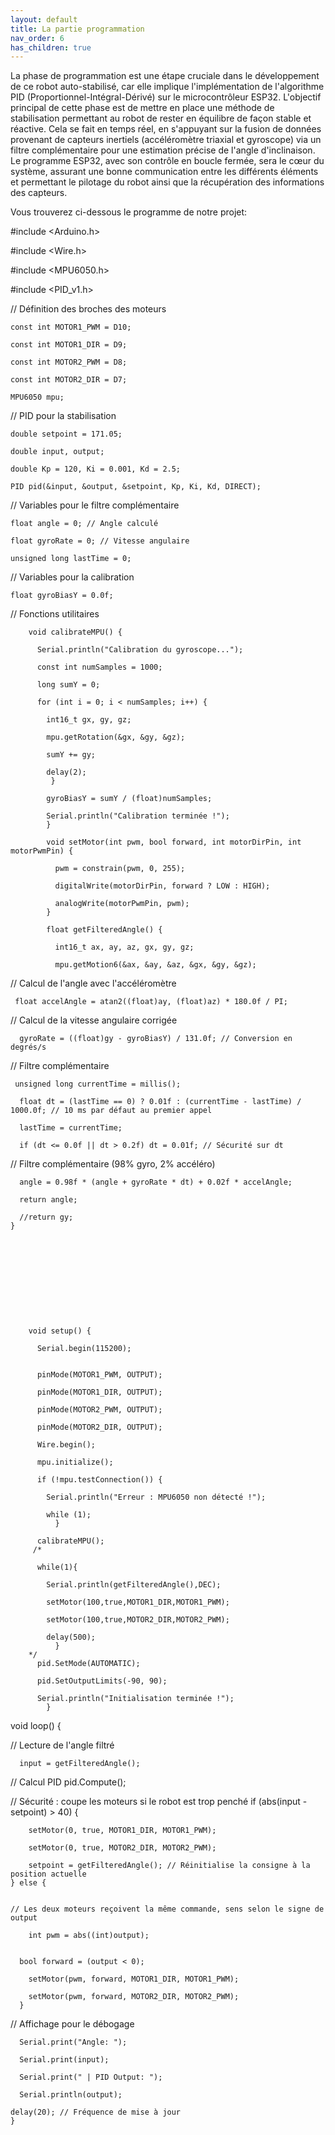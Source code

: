 ```yaml
---
layout: default
title: La partie programmation
nav_order: 6
has_children: true
---
```


La phase de programmation est une étape cruciale dans le développement de ce robot auto-stabilisé, car elle implique l'implémentation de l'algorithme PID (Proportionnel-Intégral-Dérivé) sur le microcontrôleur ESP32. L'objectif principal de cette phase est de mettre en place une méthode de stabilisation permettant au robot de rester en équilibre de façon stable et réactive. Cela se fait en temps réel, en s'appuyant sur la fusion de données provenant de capteurs inertiels (accéléromètre triaxial et gyroscope) via un filtre complémentaire pour une estimation précise de l'angle d'inclinaison. Le programme ESP32, avec son contrôle en boucle fermée, sera le cœur du système, assurant une bonne communication entre les différents éléments et permettant le pilotage du robot ainsi que la récupération des informations des capteurs.

Vous trouverez ci-dessous le programme de notre projet: 

#include <Arduino.h>

#include <Wire.h>

#include <MPU6050.h>

#include <PID_v1.h>

// Définition des broches des moteurs

    const int MOTOR1_PWM = D10;
    
    const int MOTOR1_DIR = D9;
    
    const int MOTOR2_PWM = D8;
    
    const int MOTOR2_DIR = D7;

    MPU6050 mpu;

// PID pour la stabilisation

    double setpoint = 171.05; 
    
    double input, output;
    
    double Kp = 120, Ki = 0.001, Kd = 2.5; 
    
    PID pid(&input, &output, &setpoint, Kp, Ki, Kd, DIRECT);





// Variables pour le filtre complémentaire

    float angle = 0; // Angle calculé
    
    float gyroRate = 0; // Vitesse angulaire
    
    unsigned long lastTime = 0;

// Variables pour la calibration

    float gyroBiasY = 0.0f;

// Fonctions utilitaires

        void calibrateMPU() {
        
          Serial.println("Calibration du gyroscope...");
          
          const int numSamples = 1000;
          
          long sumY = 0;

          for (int i = 0; i < numSamples; i++) {
            
            int16_t gx, gy, gz;
            
            mpu.getRotation(&gx, &gy, &gz);
            
            sumY += gy;
            
            delay(2);
             }
    
            gyroBiasY = sumY / (float)numSamples;
              
            Serial.println("Calibration terminée !");
            }
            
            void setMotor(int pwm, bool forward, int motorDirPin, int motorPwmPin) {
            
              pwm = constrain(pwm, 0, 255);
              
              digitalWrite(motorDirPin, forward ? LOW : HIGH);
              
              analogWrite(motorPwmPin, pwm);
            }
           
            float getFilteredAngle() {
            
              int16_t ax, ay, az, gx, gy, gz;
              
              mpu.getMotion6(&ax, &ay, &az, &gx, &gy, &gz);

  // Calcul de l'angle avec l'accéléromètre
 
     float accelAngle = atan2((float)ay, (float)az) * 180.0f / PI;

  // Calcul de la vitesse angulaire corrigée
  
      gyroRate = ((float)gy - gyroBiasY) / 131.0f; // Conversion en degrés/s

  // Filtre complémentaire
 
     
     unsigned long currentTime = millis();
     
      float dt = (lastTime == 0) ? 0.01f : (currentTime - lastTime) / 1000.0f; // 10 ms par défaut au premier appel
      
      lastTime = currentTime;
      
      if (dt <= 0.0f || dt > 0.2f) dt = 0.01f; // Sécurité sur dt

  // Filtre complémentaire (98% gyro, 2% accéléro)
  
      angle = 0.98f * (angle + gyroRate * dt) + 0.02f * accelAngle;

      return angle;
     
      //return gy;
    }











        void setup() {

          Serial.begin(115200);

 
          pinMode(MOTOR1_PWM, OUTPUT);
        
          pinMode(MOTOR1_DIR, OUTPUT);
          
          pinMode(MOTOR2_PWM, OUTPUT);
          
          pinMode(MOTOR2_DIR, OUTPUT);
        
          Wire.begin();
          
          mpu.initialize();
          
          if (!mpu.testConnection()) {
          
            Serial.println("Erreur : MPU6050 non détecté !");
            
            while (1);
              }
        
          calibrateMPU();
         /*
          
          while(1){
          
            Serial.println(getFilteredAngle(),DEC);
            
            setMotor(100,true,MOTOR1_DIR,MOTOR1_PWM);
            
            setMotor(100,true,MOTOR2_DIR,MOTOR2_PWM);
            
            delay(500);
              }
        */
          pid.SetMode(AUTOMATIC);
          
          pid.SetOutputLimits(-90, 90);
        
          Serial.println("Initialisation terminée !");
            }











void loop() {
  
  // Lecture de l'angle filtré
  
      input = getFilteredAngle();

  

  // Calcul PID
      pid.Compute();
 

  // Sécurité : coupe les moteurs si le robot est trop penché
      if (abs(input - setpoint) > 40) {
        
        setMotor(0, true, MOTOR1_DIR, MOTOR1_PWM);
        
        setMotor(0, true, MOTOR2_DIR, MOTOR2_PWM);
         
        setpoint = getFilteredAngle(); // Réinitialise la consigne à la position actuelle
    } else {
   
    
    // Les deux moteurs reçoivent la même commande, sens selon le signe de output
    
        int pwm = abs((int)output);
        
        
      bool forward = (output < 0);
      
        setMotor(pwm, forward, MOTOR1_DIR, MOTOR1_PWM);
        
        setMotor(pwm, forward, MOTOR2_DIR, MOTOR2_PWM);
      }

  // Affichage pour le débogage
  
  
      Serial.print("Angle: ");
      
      Serial.print(input);
      
      Serial.print(" | PID Output: ");
      
      Serial.println(output);
    
    delay(20); // Fréquence de mise à jour
    }
